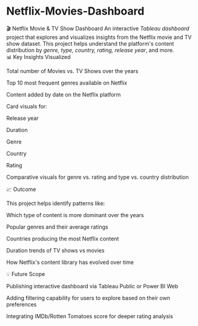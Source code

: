 # Netflix-Movies-Dashboard
🎬 Netflix Movie &amp; TV Show Dashboard  An interactive *Tableau dashboard* project that explores and visualizes insights from the Netflix movie and TV show dataset. This project helps understand the platform's content distribution by *genre, type, country, rating, release year*, and more. 
<br>📊 Key Insights Visualized

Total number of Movies vs. TV Shows over the years

Top 10 most frequent genres available on Netflix

Content added by date on the Netflix platform

Card visuals for:

Release year

Duration

Genre

Country

Rating


Comparative visuals for genre vs. rating and type vs. country distribution

📈 Outcome

This project helps identify patterns like:

Which type of content is more dominant over the years

Popular genres and their average ratings

Countries producing the most Netflix content

Duration trends of TV shows vs movies

How Netflix's content library has evolved over time


💡 Future Scope

Publishing interactive dashboard via Tableau Public or Power BI Web

Adding filtering capability for users to explore based on their own preferences

Integrating IMDb/Rotten Tomatoes score for deeper rating analysis

